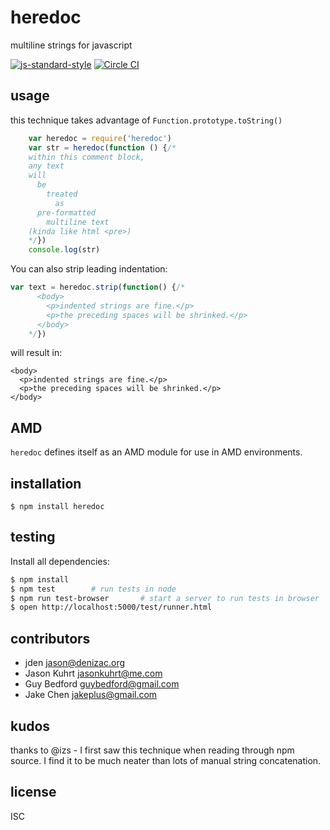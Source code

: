 # heredoc
multiline strings for javascript

[![js-standard-style](https://cdn.rawgit.com/feross/standard/master/badge.svg)](https://github.com/feross/standard) [![Circle CI](https://circleci.com/gh/jden/heredoc.svg?style=svg)](https://circleci.com/gh/jden/heredoc) 


## usage

this technique takes advantage of `Function.prototype.toString()`

```js
    var heredoc = require('heredoc')
    var str = heredoc(function () {/*
    within this comment block,
    any text
    will
      be
        treated
          as
      pre-formatted
        multiline text
    (kinda like html <pre>)
    */})
    console.log(str)
```

You can also strip leading indentation:

```js
var text = heredoc.strip(function() {/*
      <body>
        <p>indented strings are fine.</p>
        <p>the preceding spaces will be shrinked.</p>
      </body>
    */})
```

will result in:

```
<body>
  <p>indented strings are fine.</p>
  <p>the preceding spaces will be shrinked.</p>
</body>

```

## AMD

`heredoc` defines itself as an AMD module for use in AMD environments.

## installation

    $ npm install heredoc

## testing

Install all dependencies:

```bash
$ npm install
$ npm test        # run tests in node
$ npm run test-browser       # start a server to run tests in browser
$ open http://localhost:5000/test/runner.html
```

## contributors

  - jden <jason@denizac.org>
  - Jason Kuhrt <jasonkuhrt@me.com>
  - Guy Bedford <guybedford@gmail.com>
  - Jake Chen <jakeplus@gmail.com>

## kudos

thanks to @izs - I first saw this technique when reading through npm source. I find it to be much neater than lots of manual string concatenation.

## license
ISC
